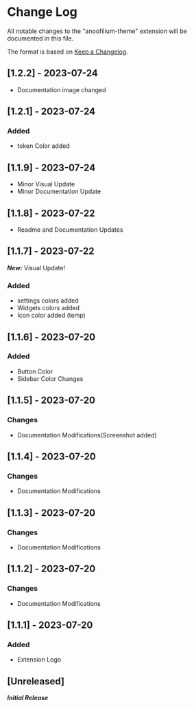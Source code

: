 # Change Log

All notable changes to the "anoofilium-theme" extension will be documented in this file.

The format is based on [Keep a Changelog](https://keepachangelog.com/en/1.0.0/).

## [1.2.2] - 2023-07-24

- Documentation image changed

## [1.2.1] - 2023-07-24

### Added

- token Color added

## [1.1.9] - 2023-07-24

- Minor Visual Update
- Minor Documentation Update

## [1.1.8] - 2023-07-22

- Readme and Documentation Updates

## [1.1.7] - 2023-07-22

**_New:_** Visual Update!

### Added

- settings colors added
- Widgets colors added
- Icon color added (temp)

## [1.1.6] - 2023-07-20

### Added

- Button Color
- Sidebar Color Changes

## [1.1.5] - 2023-07-20

### Changes

- Documentation Modifications(Screenshot added)

## [1.1.4] - 2023-07-20

### Changes

- Documentation Modifications

## [1.1.3] - 2023-07-20

### Changes

- Documentation Modifications

## [1.1.2] - 2023-07-20

### Changes

- Documentation Modifications

## [1.1.1] - 2023-07-20

### Added

- Extension Logo

## [Unreleased]

**_Initial Release_**
